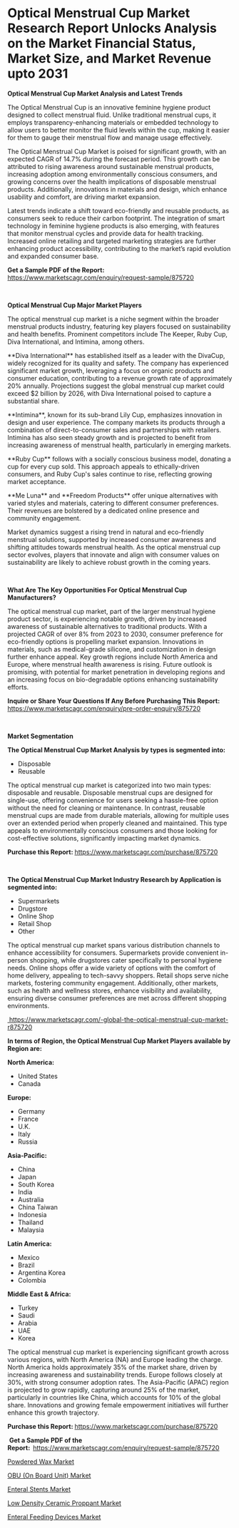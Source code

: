 <p><h1>Optical Menstrual Cup Market Research Report Unlocks Analysis on the Market Financial Status, Market Size, and Market Revenue upto 2031</h1></p><p><strong>Optical Menstrual Cup Market Analysis and Latest Trends</strong></p>
<p><p>The Optical Menstrual Cup is an innovative feminine hygiene product designed to collect menstrual fluid. Unlike traditional menstrual cups, it employs transparency-enhancing materials or embedded technology to allow users to better monitor the fluid levels within the cup, making it easier for them to gauge their menstrual flow and manage usage effectively.</p><p>The Optical Menstrual Cup Market is poised for significant growth, with an expected CAGR of 14.7% during the forecast period. This growth can be attributed to rising awareness around sustainable menstrual products, increasing adoption among environmentally conscious consumers, and growing concerns over the health implications of disposable menstrual products. Additionally, innovations in materials and design, which enhance usability and comfort, are driving market expansion.</p><p>Latest trends indicate a shift toward eco-friendly and reusable products, as consumers seek to reduce their carbon footprint. The integration of smart technology in feminine hygiene products is also emerging, with features that monitor menstrual cycles and provide data for health tracking. Increased online retailing and targeted marketing strategies are further enhancing product accessibility, contributing to the market’s rapid evolution and expanded consumer base.</p></p>
<p><strong>Get a Sample PDF of the Report:&nbsp;</strong> <a href="https://www.marketscagr.com/enquiry/request-sample/875720">https://www.marketscagr.com/enquiry/request-sample/875720</a></p>
<p>&nbsp;</p>
<p><strong>Optical Menstrual Cup Major Market Players</strong></p>
<p><p>The optical menstrual cup market is a niche segment within the broader menstrual products industry, featuring key players focused on sustainability and health benefits. Prominent competitors include The Keeper, Ruby Cup, Diva International, and Intimina, among others.</p><p>**Diva International** has established itself as a leader with the DivaCup, widely recognized for its quality and safety. The company has experienced significant market growth, leveraging a focus on organic products and consumer education, contributing to a revenue growth rate of approximately 20% annually. Projections suggest the global menstrual cup market could exceed $2 billion by 2026, with Diva International poised to capture a substantial share.</p><p>**Intimina**, known for its sub-brand Lily Cup, emphasizes innovation in design and user experience. The company markets its products through a combination of direct-to-consumer sales and partnerships with retailers. Intimina has also seen steady growth and is projected to benefit from increasing awareness of menstrual health, particularly in emerging markets.</p><p>**Ruby Cup** follows with a socially conscious business model, donating a cup for every cup sold. This approach appeals to ethically-driven consumers, and Ruby Cup's sales continue to rise, reflecting growing market acceptance.</p><p>**Me Luna** and **Freedom Products** offer unique alternatives with varied styles and materials, catering to different consumer preferences. Their revenues are bolstered by a dedicated online presence and community engagement.</p><p>Market dynamics suggest a rising trend in natural and eco-friendly menstrual solutions, supported by increased consumer awareness and shifting attitudes towards menstrual health. As the optical menstrual cup sector evolves, players that innovate and align with consumer values on sustainability are likely to achieve robust growth in the coming years.</p></p>
<p>&nbsp;</p>
<p><strong>What Are The Key Opportunities For Optical Menstrual Cup Manufacturers?</strong></p>
<p><p>The optical menstrual cup market, part of the larger menstrual hygiene product sector, is experiencing notable growth, driven by increased awareness of sustainable alternatives to traditional products. With a projected CAGR of over 8% from 2023 to 2030, consumer preference for eco-friendly options is propelling market expansion. Innovations in materials, such as medical-grade silicone, and customization in design further enhance appeal. Key growth regions include North America and Europe, where menstrual health awareness is rising. Future outlook is promising, with potential for market penetration in developing regions and an increasing focus on bio-degradable options enhancing sustainability efforts.</p></p>
<p><strong>Inquire or Share Your Questions If Any Before Purchasing This Report:</strong> <a href="https://www.marketscagr.com/enquiry/pre-order-enquiry/875720">https://www.marketscagr.com/enquiry/pre-order-enquiry/875720</a></p>
<p>&nbsp;</p>
<p><strong>Market Segmentation</strong></p>
<p><strong>The Optical Menstrual Cup Market Analysis by types is segmented into:</strong></p>
<p><ul><li>Disposable</li><li>Reusable</li></ul></p>
<p><p>The optical menstrual cup market is categorized into two main types: disposable and reusable. Disposable menstrual cups are designed for single-use, offering convenience for users seeking a hassle-free option without the need for cleaning or maintenance. In contrast, reusable menstrual cups are made from durable materials, allowing for multiple uses over an extended period when properly cleaned and maintained. This type appeals to environmentally conscious consumers and those looking for cost-effective solutions, significantly impacting market dynamics.</p></p>
<p><strong>Purchase this Report:&nbsp;</strong><a href="https://www.marketscagr.com/purchase/875720">https://www.marketscagr.com/purchase/875720</a></p>
<p>&nbsp;</p>
<p><strong>The Optical Menstrual Cup Market Industry Research by Application is segmented into:</strong></p>
<p><ul><li>Supermarkets</li><li>Drugstore</li><li>Online Shop</li><li>Retail Shop</li><li>Other</li></ul></p>
<p><p>The optical menstrual cup market spans various distribution channels to enhance accessibility for consumers. Supermarkets provide convenient in-person shopping, while drugstores cater specifically to personal hygiene needs. Online shops offer a wide variety of options with the comfort of home delivery, appealing to tech-savvy shoppers. Retail shops serve niche markets, fostering community engagement. Additionally, other markets, such as health and wellness stores, enhance visibility and availability, ensuring diverse consumer preferences are met across different shopping environments.</p></p>
<p><a href="https://www.marketscagr.com/-global-the-optical-menstrual-cup-market-r875720">&nbsp;https://www.marketscagr.com/-global-the-optical-menstrual-cup-market-r875720</a></p>
<p><strong>In terms of Region, the Optical Menstrual Cup Market Players available by Region are:</strong></p>
<p>
    <p> <strong> North America: </strong>
        <ul>
            <li>United States</li>
            <li>Canada</li>
        </ul>
        </p> 
    <p> <strong> Europe: </strong>
        <ul>
            <li>Germany</li>
            <li>France</li>
            <li>U.K.</li>
            <li>Italy</li>
            <li>Russia</li>
        </ul>
        </p> 
    <p> <strong> Asia-Pacific: </strong>
        <ul>
            <li>China</li>
            <li>Japan</li>
            <li>South Korea</li>
            <li>India</li>
            <li>Australia</li>
            <li>China Taiwan</li>
            <li>Indonesia</li>
            <li>Thailand</li>
            <li>Malaysia</li>
        </ul>
        </p> 
    <p> <strong> Latin America: </strong>
        <ul>
            <li>Mexico</li>
            <li>Brazil</li>
            <li>Argentina Korea</li>
            <li>Colombia</li>
        </ul>
        </p> 
    <p> <strong> Middle East & Africa: </strong>
        <ul>
            <li>Turkey</li>
            <li>Saudi</li>
            <li>Arabia</li>
            <li>UAE</li>
            <li>Korea</li>
        </ul>
    </p>
    </p>
<p><p>The optical menstrual cup market is experiencing significant growth across various regions, with North America (NA) and Europe leading the charge. North America holds approximately 35% of the market share, driven by increasing awareness and sustainability trends. Europe follows closely at 30%, with strong consumer adoption rates. The Asia-Pacific (APAC) region is projected to grow rapidly, capturing around 25% of the market, particularly in countries like China, which accounts for 10% of the global share. Innovations and growing female empowerment initiatives will further enhance this growth trajectory.</p></p>
<p><strong>Purchase this Report: </strong><a href="https://www.marketscagr.com/purchase/875720">https://www.marketscagr.com/purchase/875720</a></p>
<p>&nbsp;<strong>Get a Sample PDF of the Report:&nbsp;&nbsp;</strong><a href="https://www.marketscagr.com/enquiry/request-sample/875720">https://www.marketscagr.com/enquiry/request-sample/875720</a></p>
<p><strong></strong></p>
<p><p><a href="https://issuu.com/reportprime-2/docs/powdered-wax-market-size-2030.pptx_f21eafb522ae4b">Powdered Wax Market</a></p><p><a href="https://github.com/BellAuer/Market-Research-Report-List-1/blob/main/obu-on-board-unit-market.md">OBU (On Board Unit) Market</a></p><p><a href="https://www.linkedin.com/pulse/market-leaders-laggards-global-enteral-stents-trends-si1ce?trackingId=GYbCr5%2FKThqHdIQcPBMZXg%3D%3D">Enteral Stents Market</a></p><p><a href="https://issuu.com/reportprime-2/docs/low-density-ceramic-proppant-market_2e1e9b23e96d5c">Low Density Ceramic Proppant Market</a></p><p><a href="https://www.linkedin.com/pulse/global-enteral-feeding-devices-market-sector-types-applications-soryf?trackingId=bj9aXo3QR5aoProGAOtE0g%3D%3D">Enteral Feeding Devices Market</a></p></p>